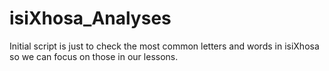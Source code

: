 # isiXhosa_Analyses
Initial script is just to check the most common letters and words in isiXhosa so we can focus on those in our lessons.
